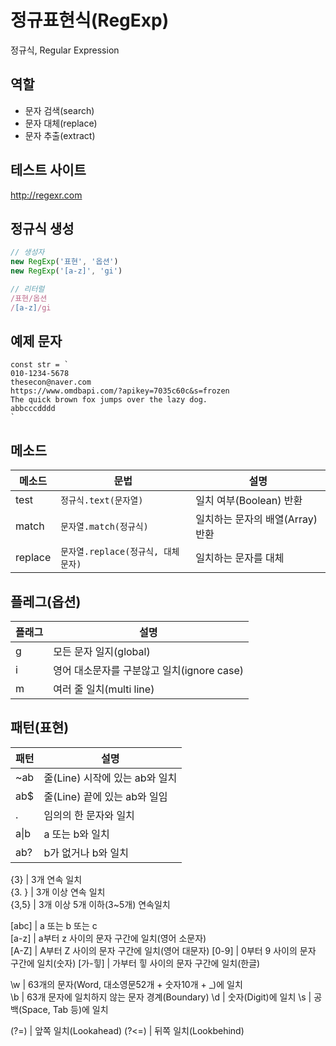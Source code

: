 #   정규표현식(RegExp)

정규식, Regular Expression

##  역할

- 문자 검색(search)
- 문자 대체(replace)
- 문자 추출(extract)

## 테스트 사이트
http://regexr.com

## 정규식 생성
```js   
// 생성자  
new RegExp('표현', '옵션')
new RegExp('[a-z]', 'gi')

// 리터럴
/표현/옵션  
/[a-z]/gi
```


## 예제 문자    
```
const str = `
010-1234-5678
thesecon@naver.com
https://www.omdbapi.com/?apikey=7035c60c&s=frozen
The quick brown fox jumps over the lazy dog.
abbcccdddd
`
```

## 메소드  
메소드 | 문법 | 설명  
--|--|--    
test|`정규식.text(문자열)`|일치 여부(Boolean) 반환  
match|`문자열.match(정규식)`| 일치하는 문자의 배열(Array) 반환  
replace|`문자열.replace(정규식, 대체문자)`| 일치하는 문자를 대체


## 플레그(옵션)

플래그 | 설명
--|--
g | 모든 문자 일지(global)
i | 영어 대소문자를 구분않고 일치(ignore case)
m | 여러 줄 일치(multi line)


## 패턴(표현)

패턴 | 설명
--|--
~ab | 줄(Line) 시작에 있는 ab와 일치 
ab$ | 줄(Line) 끝에 있는 ab와 일임  
. | 임의의 한 문자와 일치  
a&verbar;b | a 또는 b와 일치  
ab? | b가 없거나 b와 일치  

{3} | 3개 연속 일치  
{3. } | 3개 이상 연속 일치  
{3,5} | 3개 이상 5개 이하(3~5개) 연속일치

[abc] | a 또는 b 또는 c  
[a-z] | a부터 z 사이의 문자 구간에 일치(영어 소문자)  
[A-Z] | A부터 Z 사이의 문자 구간에 일치(영어 대문자)
[0-9] | 0부터 9 사이의 문자 구간에 일치(숫자)
[가-힣] | 가부터 힣 사이의 문자 구간에 일치(한글)  

\w | 63개의 문자(Word, 대소영문52개 + 숫자10개 + _)에 일치  
\b | 63개 문자에 일치하지 않는 문자 경계(Boundary)
\d | 숫자(Digit)에 일치
\s | 공백(Space, Tab 등)에 일치

(?=) | 앞쪽 일치(Lookahead)
(?<=) | 뒤쪽 일치(Lookbehind)


